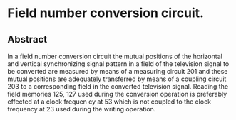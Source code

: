 # Field number conversion circuit.

## Abstract
In a field number conversion circuit the mutual positions of the horizontal and vertical synchronizing signal pattern in a field of the television signal to be converted are measured by means of a measuring circuit 201 and these mutual positions are adequately transferred by means of a coupling circuit 203 to a corresponding field in the converted television signal. Reading the field memories 125, 127 used during the conversion operation is preferably effected at a clock frequen cy at 53 which is not coupled to the clock frequency at 23 used during the writing operation.